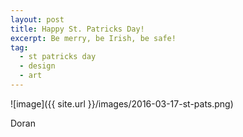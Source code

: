 ```yaml
---
layout: post
title: Happy St. Patricks Day!
excerpt: Be merry, be Irish, be safe!
tag:
  - st patricks day
  - design
  - art
---
```


![image]({{ site.url }}/images/2016-03-17-st-pats.png)

Doran
